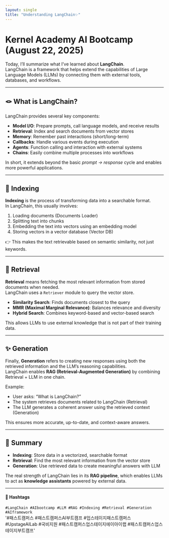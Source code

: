 ```yaml
---  
layout: single
title: "Understanding LangChain✨"  
---
```


# Kernel Academy AI Bootcamp (August 22, 2025)

Today, I’ll summarize what I’ve learned about **LangChain**.  
LangChain is a framework that helps extend the capabilities of Large Language Models (LLMs) by connecting them with external tools, databases, and workflows.  

---

## 🪢 What is LangChain?

LangChain provides several key components:  

- **Model I/O**: Prepare prompts, call language models, and receive results  
- **Retrieval**: Index and search documents from vector stores  
- **Memory**: Remember past interactions (short/long-term)  
- **Callbacks**: Handle various events during execution  
- **Agents**: Function calling and interaction with external systems  
- **Chains**: Easily combine multiple processes into workflows  

In short, it extends beyond the basic *prompt → response* cycle and enables more powerful applications.  

---

## 🔎 Indexing

**Indexing** is the process of transforming data into a searchable format.  
In LangChain, this usually involves:  

1. Loading documents (Documents Loader)  
2. Splitting text into chunks  
3. Embedding the text into vectors using an embedding model  
4. Storing vectors in a vector database (Vector DB)  

👉 This makes the text retrievable based on semantic similarity, not just keywords.  

---

## 📂 Retrieval

**Retrieval** means fetching the most relevant information from stored documents when needed.  
LangChain uses a `Retriever` module to query the vector store.  

- **Similarity Search**: Finds documents closest to the query  
- **MMR (Maximal Marginal Relevance)**: Balances relevance and diversity  
- **Hybrid Search**: Combines keyword-based and vector-based search  

This allows LLMs to use external knowledge that is not part of their training data.  

---

## ✨ Generation

Finally, **Generation** refers to creating new responses using both the retrieved information and the LLM’s reasoning capabilities.  
LangChain enables **RAG (Retrieval-Augmented Generation)** by combining Retrieval + LLM in one chain.  

Example:  
- User asks: “What is LangChain?”  
- The system retrieves documents related to LangChain (Retrieval)  
- The LLM generates a coherent answer using the retrieved context (Generation)  

This ensures more accurate, up-to-date, and context-aware answers.  

---

## 🌱 Summary  

- **Indexing**: Store data in a vectorized, searchable format  
- **Retrieval**: Find the most relevant information from the vector store  
- **Generation**: Use retrieved data to create meaningful answers with LLM  

The real strength of LangChain lies in its **RAG pipeline**, which enables LLMs to act as **knowledge assistants** powered by external data.  

---

#### 🔖 Hashtags  
`#LangChain #AIbootcamp #LLM #RAG #Indexing #Retrieval #Generation #AIframework`  
'#패스트캠퍼스 #패스트캠퍼스AI부트캠프 #업스테이지패스트캠퍼스 #UpstageAILab #국비지원 #패스트캠퍼스업스테이지에이아이랩 #패스트캠퍼스업스테이지부트캠프'
